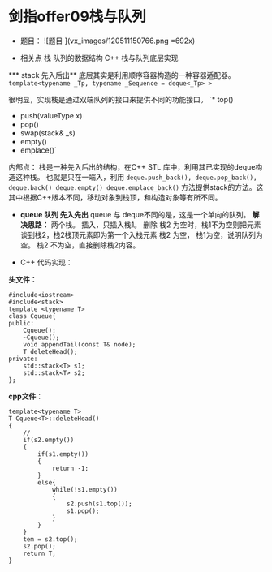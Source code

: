 # 剑指offer09栈与队列


* 题目：
![题目 ](vx_images/120511150766.png =692x)

* 相关点
栈 队列的数据结构 
C++ 栈与队列底层实现

*** stack 先入后出**
底层其实是利用顺序容器构造的一种容器适配器。
`  template<typename _Tp, typename _Sequence = deque<_Tp> >`

很明显，实现栈是通过双端队列的接口来提供不同的功能接口。
`* top() 
* push(valueType x)
* pop()
* swap(stack& _s)
* empty()
* emplace()`

内部点： 栈是一种先入后出的结构，在C++ STL 库中，利用其已实现的deque构造这种栈。
也就是只在一端入，利用
 `deque.push_back(), deque.pop_back(), deque.back() deque.empty() deque.emplace_back()`
方法提供stack的方法。这其中根据C++版本不同，移动对象到栈顶，和构造对象等有所不同。

* **queue 队列 先入先出**
queue 与 deque不同的是，这是一个单向的队列。
**解决思路：**
两个栈。
插入，只插入栈1。
删除   栈2 为空时，栈1不为空则把元素谈到栈2，栈2栈顶元素即为第一个入栈元素
栈2 为空， 栈1为空，说明队列为空。
栈2 不为空，直接删除栈2内容。

* C++ 代码实现：

**头文件：**
```
#include<iostream>
#include<stack>
template <typename T> 
class Cqueue{
public:
    Cqueue();
    ~Cqueue();
    void appendTail(const T& node);
    T deleteHead();
private:
    std::stack<T> s1;
    std::stack<T> s2;
};
```

**cpp文件**：

```
template<typename T>
T Cqueue<T>::deleteHead()
{
    // 
    if(s2.empty())
    {
        if(s1.empty())
        {
            return -1;
        }
        else{
            while(!s1.empty())
            {
                s2.push(s1.top());
                s1.pop();
            } 
        }
    }
    tem = s2.top();
    s2.pop();
    return T;
}
```   